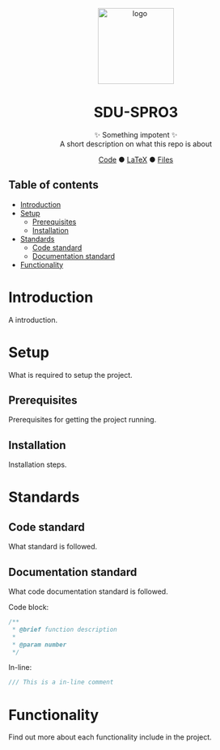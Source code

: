<p align="center">
  <img src="logo.jpg" width="150px" align="center" alt="logo" />
  <h1 align="center">SDU-SPRO3</h1>
  <p align="center">
    ✨ Something impotent ✨
    <br/>
    A short description on what this repo is about 
  </p>
</p>
<div align="center">
<a href="https://github.com/Boti21/SDU-SPRO3-CODE">Code</a> &#9679;
<a href="https://github.com/Boti21/SDU-SPRO3-LATEX">LaTeX</a> &#9679;
<a href="https://github.com/Boti21/SDU-SPRO3-FILES">Files</a>
</div>

## Table of contents
  
- [Introduction](#introduction)
- [Setup](#setup)
  - [Prerequisites](#prerequisites)
  - [Installation](#installation)
- [Standards](#standards)
  - [Code standard](#code-standard)
  - [Documentation standard](#documentation-standard)
- [Functionality](#functionality)


# Introduction

A introduction.

# Setup
What is required to setup the project.

## Prerequisites
Prerequisites for getting the project running.

## Installation
Installation steps.


# Standards
## Code standard
What standard is followed.
## Documentation standard
What code documentation standard is followed.

Code block:
```c
/**
 * @brief function description
 * 
 * @param number 
 */
```

In-line:
```c
/// This is a in-line comment
```

# Functionality
Find out more about each functionality include in the project.


